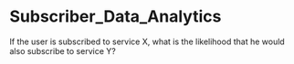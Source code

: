 # Subscriber_Data_Analytics
If the user is subscribed to service X, what is the likelihood that he would also subscribe to service Y?

